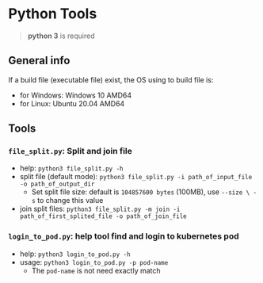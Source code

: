 # Python Tools

> **python 3** is required

## General info

If a build file (executable file) exist, the OS using to build file is:
* for Windows: Windows 10 AMD64
* for Linux: Ubuntu 20.04 AMD64

## Tools

### `file_split.py`: Split and join file

* help: `python3 file_split.py -h`
* split file (default mode): `python3 file_split.py -i path_of_input_file -o path_of_output_dir`
    * Set split file size: default is `104857600 bytes` (100MB), use `--size \ -s` to change this value
* join split files: `python3 file_split.py -m join -i path_of_first_splited_file -o path_of_join_file`

### `login_to_pod.py`: help tool find and login to kubernetes pod

* help: `python3 login_to_pod.py -h`
* usage: `python3 login_to_pod.py -p pod-name`
    * The `pod-name` is not need exactly match